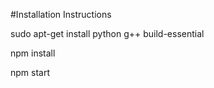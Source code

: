 #Installation Instructions

sudo apt-get install python g++ build-essential

npm install

npm start
